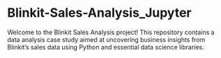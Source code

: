 # Blinkit-Sales-Analysis_Jupyter
Welcome to the Blinkit Sales Analysis project! This repository contains a data analysis case study aimed at uncovering business insights from Blinkit’s sales data using Python and essential data science libraries.
